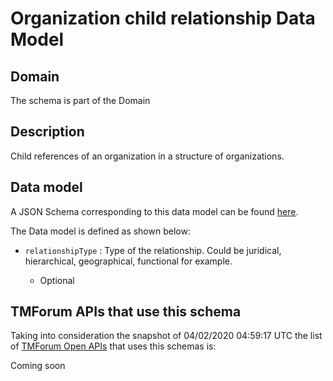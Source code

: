 # Organization child relationship Data Model

## Domain

The  schema is part of the  Domain

## Description

Child references of an organization in a structure of organizations.

## Data model

A JSON Schema corresponding to this data model can be found
[here](https://github.com/tmforum-rand/schemas/blob/candidates/EngagedParty/OrganizationChildRelationship.schema.json).

The Data model is defined as shown below:

- `relationshipType` : Type of the relationship. Could be juridical, hierarchical, geographical, functional for example.

  - Optional






## TMForum APIs that use this schema

Taking into consideration the snapshot of 04/02/2020 04:59:17 UTC the list of [TMForum Open APIs](https://www.tmforum.org/open-apis/) that uses this schemas is:

Coming soon